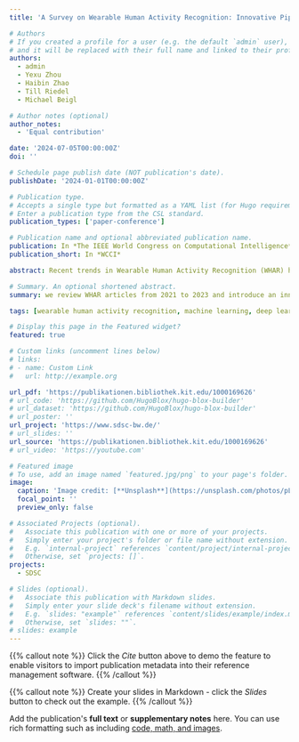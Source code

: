```yaml
---
title: 'A Survey on Wearable Human Activity Recognition: Innovative Pipeline Development for Enhanced Research and Practice'

# Authors
# If you created a profile for a user (e.g. the default `admin` user), write the username (folder name) here
# and it will be replaced with their full name and linked to their profile.
authors:
  - admin
  - Yexu Zhou
  - Haibin Zhao
  - Till Riedel
  - Michael Beigl

# Author notes (optional)
author_notes:
  - 'Equal contribution'

date: '2024-07-05T00:00:00Z'
doi: ''

# Schedule page publish date (NOT publication's date).
publishDate: '2024-01-01T00:00:00Z'

# Publication type.
# Accepts a single type but formatted as a YAML list (for Hugo requirements).
# Enter a publication type from the CSL standard.
publication_types: ['paper-conference']

# Publication name and optional abbreviated publication name.
publication: In *The IEEE World Congress on Computational Intelligence*
publication_short: In *WCCI*

abstract: Recent trends in Wearable Human Activity Recognition (WHAR) have led to an unprecedented 42.9\% increase in scholarly articles in 2022, underscoring the urgency for a comprehensive review to systematically categorize their varied research directions. Moreover, our analysis reveals that the contributions of current articles often deviate from the traditional stages of the human activity recognition pipeline, as established in prior literature. This misalignment suggests the necessity for an updated pipeline that more accurately reflects the intricacies and nuances of WHAR studies. In response, we review WHAR articles from 2021 to 2023 and introduce an innovative WHAR pipeline, emphasizing a research-focused approach. This new pipeline offers distinct advantages; it provides researchers with a clear and systematic categorization of WHAR articles, thereby enhancing understanding of the field. For practitioners, it facilitates the selection of customized methods for each stage, thereby optimizing final assembled model efficacy.

# Summary. An optional shortened abstract.
summary: we review WHAR articles from 2021 to 2023 and introduce an innovative WHAR pipeline, emphasizing a research-focused approach. This new pipeline offers distinct advantages; it provides researchers with a clear and systematic categorization of WHAR articles, thereby enhancing understanding of the field. For practitioners, it facilitates the selection of customized methods for each stage, thereby optimizing final assembled model efficacy.

tags: [wearable human activity recognition, machine learning, deep learning]

# Display this page in the Featured widget?
featured: true

# Custom links (uncomment lines below)
# links:
# - name: Custom Link
#   url: http://example.org

url_pdf: 'https://publikationen.bibliothek.kit.edu/1000169626'
# url_code: 'https://github.com/HugoBlox/hugo-blox-builder'
# url_dataset: 'https://github.com/HugoBlox/hugo-blox-builder'
# url_poster: ''
url_project: 'https://www.sdsc-bw.de/'
# url_slides: ''
url_source: 'https://publikationen.bibliothek.kit.edu/1000169626'
# url_video: 'https://youtube.com'

# Featured image
# To use, add an image named `featured.jpg/png` to your page's folder.
image:
  caption: 'Image credit: [**Unsplash**](https://unsplash.com/photos/pLCdAaMFLTE)'
  focal_point: ''
  preview_only: false

# Associated Projects (optional).
#   Associate this publication with one or more of your projects.
#   Simply enter your project's folder or file name without extension.
#   E.g. `internal-project` references `content/project/internal-project/index.md`.
#   Otherwise, set `projects: []`.
projects:
  - SDSC

# Slides (optional).
#   Associate this publication with Markdown slides.
#   Simply enter your slide deck's filename without extension.
#   E.g. `slides: "example"` references `content/slides/example/index.md`.
#   Otherwise, set `slides: ""`.
# slides: example
---
```


{{% callout note %}}
Click the _Cite_ button above to demo the feature to enable visitors to import publication metadata into their reference management software.
{{% /callout %}}

{{% callout note %}}
Create your slides in Markdown - click the _Slides_ button to check out the example.
{{% /callout %}}

Add the publication's **full text** or **supplementary notes** here. You can use rich formatting such as including [code, math, and images](https://docs.hugoblox.com/content/writing-markdown-latex/).
